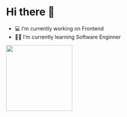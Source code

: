 # Hi there 👋
- 💻 I’m currently working on Frontend
- 👨‍💻 I’m currently learning Software Enginner

<div>
    <a href="https://github.com/antenordev">
        <img height="180em" src="https://github-readme-stats.vercel.app/api?username=antenordev&show_icons=true&theme=dark&include_all_commits=true&count_private=true" />
        <!--img height="180em" src="https://github-readme-stats.vercel.app/api/top-langs?username=antenordev&layout=compact&langs_count=16&theme=dark" /-->
    </a>
</div>
